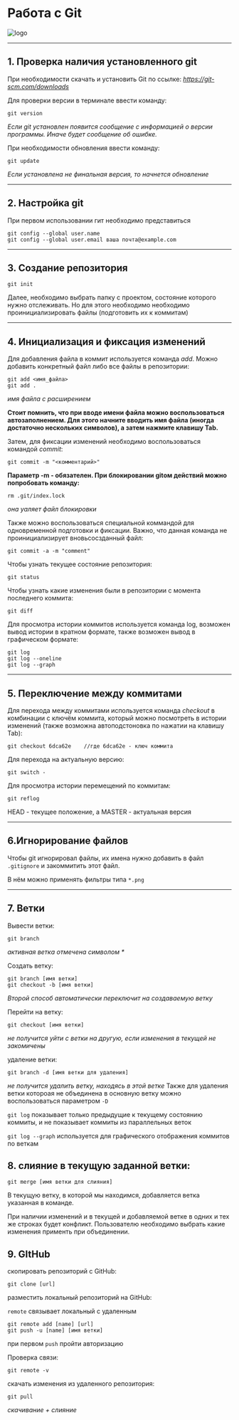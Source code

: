 # Работа с Git

![logo](git.png)
***

## 1. Проверка наличия установленного git
При необходимости скачать и установить Git по ссылке: *https://git-scm.com/downloads*

Для проверки версии в терминале ввести команду:
```
git version
```
*Если git установлен появится сообщение с информацией о версии программы. Иначе будет сообщение об ошибке.*

При необходимости обновления ввести команду:
```
git update
```
*Если установлена не финальная версия, то начнется обновление*
***

## 2. Настройка git
При первом использовании гит необходимо представиться
```
git config --global user.name
git config --global user.email ваша почта@example.com
```
***

## 3. Создание репозитория
```
git init
```
Далее, необходимо выбрать папку с проектом, состояние которого нужно отслеживать. Но для этого необходимо необходимо проинициализировать файлы (подготовить их к коммитам)
***

## 4. Инициализация и фиксация изменений
Для добавления файла в коммит используется команда *add*. Можно добавить конкретный файл либо все файлы в репозитории:
```
git add <имя_файла> 
git add .
```
*имя файла с расширением*

**Стоит помнить, что при вводе имени файла можно воспользоваться автозаполнением. Для этого начните вводить имя файла (иногда достаточно нескольких символов), а затем нажмите клавишу Tab.**

Затем, для фиксации изменений необходимо воспользоваться командой *commit*:
```
git commit -m "<комментарий>"
```

**Параметр -m - обязателен. При блокировании gitом действий можно попробовать команду:**
```
rm .git/index.lock
```
*она уаляет файл блокировки*

Также можно воспользоваться специальной коммандой для одновременной подготовки и фиксации. Важно, что данная команда не проинициализирует вновьсосзданный файл:
```
git commit -a -m "comment"
```
Чтобы узнать текущее состояние репозитория:
```
git status
```
Чтобы узнать какие изменения были в репозитории с момента последнего коммита:
```
git diff
```
Для просмотра истории коммитов используется команда log, возможен вывод истории в кратном формате, также возможен вывод в графическом формате:
```
git log
git log --oneline
git log --graph
```
***

## 5. Переключение между коммитами
Для перехода между коммитами используется команда *checkout* в комбинации с ключём коммита, который можно посмотреть в истории изменений (также возможна автоподстоновка по нажатии на клавишу Tab):
```
git checkout 6dca62e    //где 6dca62e - ключ коммита
```
Для перехода на актуальную версию:
```
git switch -
```
Для просмотра истории перемещений по коммитам:
```
git reflog
```
HEAD - текущее положение, а MASTER - актуальная версия
***

## 6.Игнорирование файлов
Чтобы git игнорировал файлы, их имена нужно добавить в файл `.gitignore` и закоммитить этот файл.

В нём можно применять фильтры типа `*.png`
***

## 7. Ветки
Вывести ветки:
```
git branch
```
*активная ветка отмечена символом \**

Создать ветку:
```
git branch [имя ветки]
git checkout -b [имя ветки]
```
*Второй способ автоматически переключит на создаваемую ветку*


Перейти на ветку:
```
git checkout [имя ветки]
```
*не получится уйти с ветки на другую, если изменения в текущей не закомичены*

удаление ветки:
```
git branch -d [имя ветки для удаления] 
```
*не получится удалить ветку, находясь в этой ветке*
Также для удаления ветки котороая не объединена в основную ветку можно воспользоваться параметром `-D`


`git log` показывает только предыдущие к текущему состоянию коммиты, и не показывает коммиты из параллельных веток

`git log --graph` используется для графического отображения коммитов по веткам


## 8. слияние в текущую заданной ветки:
```
git merge [имя ветки для слияния]
```
В текущую ветку, в которой мы находимся, добавляется ветка указанная в команде.

При наличии изменений и в текущей и добавляемой ветке в одних и тех же строках будет конфликт. Пользователю необходимо выбрать какие изменения применть при объединении.

## 9. GItHub
скопировать репозиторий с GitHub:
```
git clone [url]
```
разместить локальный репозиторий на GitHub:

 `remote` связывает локальный с удаленным
 
 ```
 git remote add [name] [url]
 git push -u [name] [имя ветки]
 ```
при первом `push` пройти авторизацию

Проверка связи:
```
git remote -v
```
скачать изменения из удаленного репозитория:
```
git pull
```
*скачивание + слияние*

